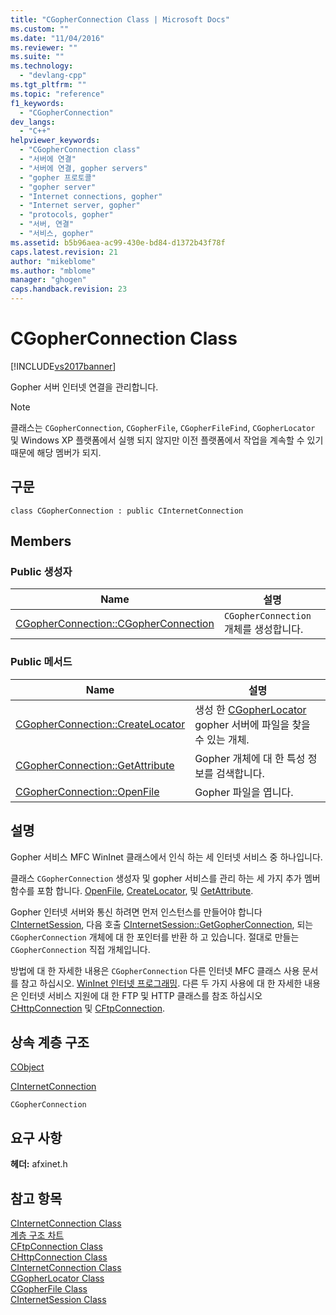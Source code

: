 ```yaml
---
title: "CGopherConnection Class | Microsoft Docs"
ms.custom: ""
ms.date: "11/04/2016"
ms.reviewer: ""
ms.suite: ""
ms.technology: 
  - "devlang-cpp"
ms.tgt_pltfrm: ""
ms.topic: "reference"
f1_keywords: 
  - "CGopherConnection"
dev_langs: 
  - "C++"
helpviewer_keywords: 
  - "CGopherConnection class"
  - "서버에 연결"
  - "서버에 연결, gopher servers"
  - "gopher 프로토콜"
  - "gopher server"
  - "Internet connections, gopher"
  - "Internet server, gopher"
  - "protocols, gopher"
  - "서버, 연결"
  - "서비스, gopher"
ms.assetid: b5b96aea-ac99-430e-bd84-d1372b43f78f
caps.latest.revision: 21
author: "mikeblome"
ms.author: "mblome"
manager: "ghogen"
caps.handback.revision: 23
---
```

# CGopherConnection Class
[!INCLUDE[vs2017banner](../../assembler/inline/includes/vs2017banner.md)]

Gopher 서버 인터넷 연결을 관리합니다.  
  
> [!NOTE]
>  클래스는 `CGopherConnection`, `CGopherFile`, `CGopherFileFind`, `CGopherLocator` 및 Windows XP 플랫폼에서 실행 되지 않지만 이전 플랫폼에서 작업을 계속할 수 있기 때문에 해당 멤버가 되지.  
  
## 구문  
  
```  
class CGopherConnection : public CInternetConnection  
```  
  
## Members  
  
### Public 생성자  
  
|Name|설명|  
|----------|--------|  
|[CGopherConnection::CGopherConnection](../Topic/CGopherConnection::CGopherConnection.md)|`CGopherConnection` 개체를 생성합니다.|  
  
### Public 메서드  
  
|Name|설명|  
|----------|--------|  
|[CGopherConnection::CreateLocator](../Topic/CGopherConnection::CreateLocator.md)|생성 한  [CGopherLocator](../../mfc/reference/cgopherlocator-class.md) gopher 서버에 파일을 찾을 수 있는 개체.|  
|[CGopherConnection::GetAttribute](../Topic/CGopherConnection::GetAttribute.md)|Gopher 개체에 대 한 특성 정보를 검색합니다.|  
|[CGopherConnection::OpenFile](../Topic/CGopherConnection::OpenFile.md)|Gopher 파일을 엽니다.|  
  
## 설명  
 Gopher 서비스 MFC WinInet 클래스에서 인식 하는 세 인터넷 서비스 중 하나입니다.  
  
 클래스 `CGopherConnection` 생성자 및 gopher 서비스를 관리 하는 세 가지 추가 멤버 함수를 포함 합니다.  [OpenFile](../Topic/CGopherConnection::OpenFile.md),  [CreateLocator](../Topic/CGopherConnection::CreateLocator.md), 및  [GetAttribute](../Topic/CGopherConnection::GetAttribute.md).  
  
 Gopher 인터넷 서버와 통신 하려면 먼저 인스턴스를 만들어야 합니다  [CInternetSession](../../mfc/reference/cinternetsession-class.md), 다음 호출  [CInternetSession::GetGopherConnection](../Topic/CInternetSession::GetGopherConnection.md), 되는 `CGopherConnection` 개체에 대 한 포인터를 반환 하 고 있습니다.  절대로 만들는 `CGopherConnection` 직접 개체입니다.  
  
 방법에 대 한 자세한 내용은 `CGopherConnection` 다른 인터넷 MFC 클래스 사용 문서를 참고 하십시오.  [WinInet 인터넷 프로그래밍](../../mfc/win32-internet-extensions-wininet.md).  다른 두 가지 사용에 대 한 자세한 내용은 인터넷 서비스 지원에 대 한 FTP 및 HTTP 클래스를 참조 하십시오  [CHttpConnection](../../mfc/reference/chttpconnection-class.md) 및  [CFtpConnection](../../mfc/reference/cftpconnection-class.md).  
  
## 상속 계층 구조  
 [CObject](../../mfc/reference/cobject-class.md)  
  
 [CInternetConnection](../../mfc/reference/cinternetconnection-class.md)  
  
 `CGopherConnection`  
  
## 요구 사항  
 **헤더:**  afxinet.h  
  
## 참고 항목  
 [CInternetConnection Class](../../mfc/reference/cinternetconnection-class.md)   
 [계층 구조 차트](../../mfc/hierarchy-chart.md)   
 [CFtpConnection Class](../../mfc/reference/cftpconnection-class.md)   
 [CHttpConnection Class](../../mfc/reference/chttpconnection-class.md)   
 [CInternetConnection Class](../../mfc/reference/cinternetconnection-class.md)   
 [CGopherLocator Class](../../mfc/reference/cgopherlocator-class.md)   
 [CGopherFile Class](../../mfc/reference/cgopherfile-class.md)   
 [CInternetSession Class](../../mfc/reference/cinternetsession-class.md)
